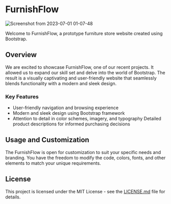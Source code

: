 # FurnishFlow
![Screenshot from 2023-07-01 01-07-48](https://github.com/mearashadowfax/GuardianVPN/assets/125820963/abb01050-eb55-4495-b6ad-6ed423ceb136)

Welcome to FurnishFlow, a prototype furniture store website created using Bootstrap.

## Overview
We are excited to showcase FurnishFlow, one of our recent projects. It allowed us to expand our skill set and delve into the world of Bootstrap. The result is a visually captivating and user-friendly website that seamlessly blends functionality with a modern and sleek design.

### Key Features
- User-friendly navigation and browsing experience
- Modern and sleek design using Bootstrap framework
- Attention to detail in color schemes, imagery, and typography
  Detailed product descriptions for informed purchasing decisions

## Usage and Customization

The FurnishFlow is open for customization to suit your specific needs and branding. You have the freedom to modify the code, colors, fonts, and other elements to match your unique requirements.

## License
This project is licensed under the MIT License - see the [LICENSE.md](https://github.com/mearashadowfax/FurnishFlow/blob/main/LICENSE) file for details.
